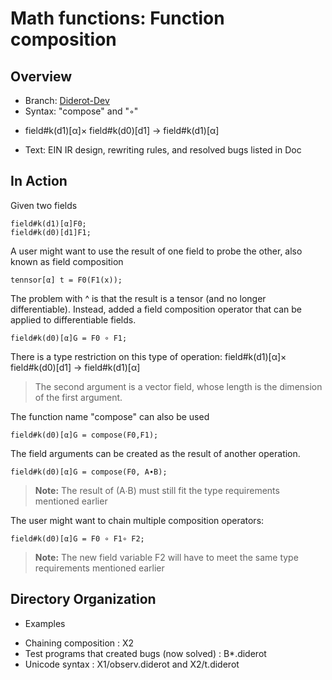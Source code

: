 # Math functions: Function composition
## Overview
* Branch:   [Diderot-Dev](https://github.com/cchiw/Diderot-Dev) 
* Syntax: "compose"  and "◦"
- field#k(d1)[α]× field#k(d0)[d1] → field#k(d1)[α]
* Text: EIN IR design, rewriting rules, and resolved bugs listed in Doc
## In Action
Given two fields
```
field#k(d1)[α]F0;
field#k(d0)[d1]F1;
```
A user might want to use the result of one field to probe the other, also known as field composition
```
tennsor[α] t = F0(F1(x));
```
The problem with ^ is that the result is a tensor (and no longer differentiable). Instead, added a field composition operator that can be applied to differentiable fields. 
```
field#k(d0)[α]G = F0 ∘ F1;
```
There is a type restriction on this type of operation:
field#k(d1)[α]× field#k(d0)[d1] → field#k(d1)[α]
>The second argument is a vector field, whose length is the dimension of the first argument. 

The function name  "compose" can also be used
```
field#k(d0)[α]G = compose(F0,F1);
```
The field arguments can be created as the result of another operation.
```
field#k(d0)[α]G = compose(F0, A∙B);
```
> **Note:** The result of (A∙B) must still fit the type requirements mentioned earlier

The user might want to chain multiple composition operators: 
```
field#k(d0)[α]G = F0 ∘ F1∘ F2;
```
> **Note:** The new field variable F2 will have to meet the same type  requirements mentioned earlier


## Directory Organization
* Examples
- Chaining composition  : X2
- Test programs that created bugs (now solved)  : B*.diderot
- Unicode syntax  : X1/observ.diderot and X2/t.diderot

